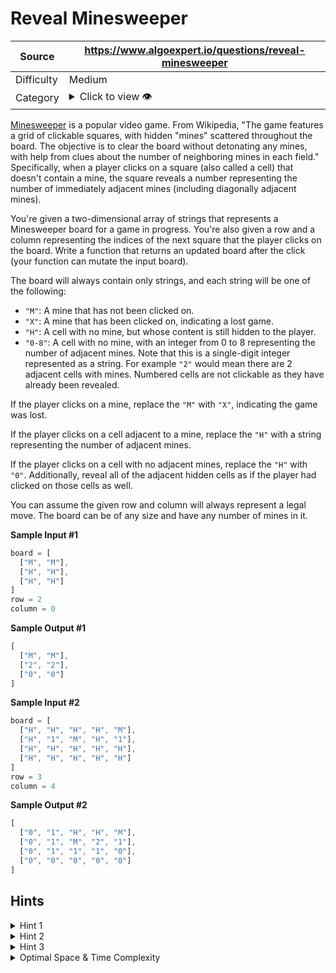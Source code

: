 # Reveal Minesweeper

| Source | https://www.algoexpert.io/questions/reveal-minesweeper |
|---|---|
| Difficulty | Medium |
| Category | <details><summary>Click to view 👁️</summary>Recursion</details> |

[Minesweeper](https://en.wikipedia.org/wiki/Minesweeper_(video_game))
is a popular video game. From Wikipedia, "The game features a grid of
clickable squares, with hidden "mines" scattered throughout the board. The
objective is to clear the board without detonating any mines, with help from
clues about the number of neighboring mines in each field." Specifically,
when a player clicks on a square (also called a cell) that doesn't contain a
mine, the square reveals a number representing the number of immediately
adjacent mines (including diagonally adjacent mines).

You're given a two-dimensional array of strings that represents a
Minesweeper board for a game in progress. You're also given a row and a
column representing the indices of the next square that the player clicks on
the board. Write a function that returns an updated board after the click
(your function can mutate the input board).

The board will always contain only strings, and each string will be one of
the following:

- `"M"`: A mine that has not been clicked on.
- `"X"`: A mine that has been clicked on, indicating a lost game.
- `"H"`: A cell with no mine, but whose content is still hidden to the player.
- `"0-8"`: A cell with no mine, with an integer from 0 to 8
representing the number of adjacent mines. Note that this is a
single-digit integer represented as a string. For example
`"2"` would mean there are 2 adjacent cells with mines.
Numbered cells are not clickable as they have already been revealed.

If the player clicks on a mine, replace the `"M"` with
`"X"`, indicating the game was lost.

If the player clicks on a cell adjacent to a mine, replace the
`"H"` with a string representing the number of adjacent mines.

If the player clicks on a cell with no adjacent mines, replace the
`"H"` with `"0"`. Additionally, reveal all of the
adjacent hidden cells as if the player had clicked on those cells as well.

You can assume the given row and column will always represent a legal move.
The board can be of any size and have any number of mines in it.

**Sample Input #1**
```ts
board = [
  ["M", "M"],
  ["H", "H"],
  ["H", "H"]
]
row = 2
column = 0
```

**Sample Output #1**
```ts
[
  ["M", "M"],
  ["2", "2"],
  ["0", "0"]
]
```

**Sample Input #2**
```ts
board = [
  ["H", "H", "H", "H", "M"],
  ["H", "1", "M", "H", "1"],
  ["H", "H", "H", "H", "H"],
  ["H", "H", "H", "H", "H"]
]
row = 3
column = 4

```

**Sample Output #2**
```ts
[
  ["0", "1", "H", "H", "M"],
  ["0", "1", "M", "2", "1"],
  ["0", "1", "1", "1", "0"],
  ["0", "0", "0", "0", "0"]
]
```

## Hints

<details>
<summary>Hint 1</summary>
...
</details>

<details>
<summary>Hint 2</summary>
...
</details>

<details>
<summary>Hint 3</summary>
...
</details>

<details>
<summary>Optimal Space &amp; Time Complexity</summary>
O(??) time | O(??) space - where ?? is ...
</details>
